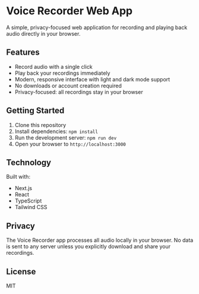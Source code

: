 # Voice Recorder Web App

A simple, privacy-focused web application for recording and playing back audio directly in your browser.

## Features

- Record audio with a single click
- Play back your recordings immediately
- Modern, responsive interface with light and dark mode support
- No downloads or account creation required
- Privacy-focused: all recordings stay in your browser

## Getting Started

1. Clone this repository
2. Install dependencies: `npm install`
3. Run the development server: `npm run dev`
4. Open your browser to `http://localhost:3000`

## Technology

Built with:
- Next.js
- React
- TypeScript
- Tailwind CSS

## Privacy

The Voice Recorder app processes all audio locally in your browser. No data is sent to any server unless you explicitly download and share your recordings.

## License

MIT 
